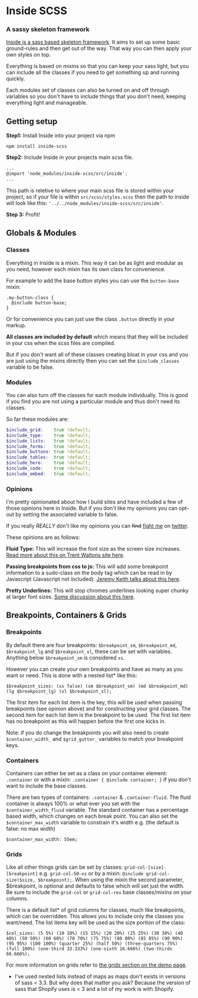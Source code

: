 # Inside SCSS

### A sassy skeleton framework

[Inside is a sass based skeleton framework](http://stewartknapman.github.io/inside/). It aims to set up some basic ground-rules and then get out of the way. That way you can then apply your own styles on top.

Everything is based on mixins so that you can keep your sass light, but you can include all the classes if you need to get something up and running quickly.

Each modules set of classes can also be turned on and off through variables so you don't have to include things that you don't need, keeping everything light and manageable.

## Getting setup

**Step1:** Install Inside into your project via npm

``` 
npm install inside-scss
```

**Step2:** Include Inside in your projects main scss file.

``` scss
...
@import 'node_modules/inside-scss/src/inside';
...
```

This path is reletive to where your main scss file is stored within your project, so if your file is within `src/scss/styles.scss` then the path to inside will look like this: `'../../node_modules/inside-scss/src/inside'`.

**Step 3:** Profit!

## Globals & Modules

### Classes

Everything in Inside is a mixin. This way it can be as light and modular as you need, however each mixin has its own class for convenience.

For example to add the base button styles you can use the `button-base` mixin:

``` 
.my-button-class {
  @include button-base;
}
```

Or for convenience you can just use the class `.button` directly in your markup.

**All classes are included by default** which means that they will be included in your css when the scss files are compiled.

But if you don't want all of these classes creating bloat in your css and you are just using the mixins directly then you can set the `$include_classes` variable to be false.

### Modules

You can also turn off the classes for each module individually. This is good if you find you are not using a particular module and thus don't need its classes.

So far these modules are:

``` scss
$include_grid:    true !default;
$include_type:    true !default;
$include_lists:   true !default;
$include_forms:   true !default;
$include_buttons: true !default;
$include_tables:  true !default;
$include_hero:    true !default;
$include_code:    true !default;
$include_embed:   true !default;
```

### Opinions

I'm pretty opinionated about how I build sites and have included a few of those opinions here in Inside. But if you don't like my opinions you can opt-out by setting the associated variable to false.

If you really *REALLY* don't like my opinions you can ~~find~~ [fight me](https://m.popkey.co/f741ba/gKJOZ.gif) on [twitter](https://twitter.com/stewartknapman).

These opinions are as follows:

**Fluid Type:** This will increase the font size as the screen size increases. [Read more about this on Trent Waltons site here](http://trentwalton.com/2012/06/19/fluid-type/).

**Passing breakpoints from css to js:** This will add some breakpoint information to a sudo-class on the body tag which can be read in by Javascript (Javascript not included). [Jeremy Keith talks about this here](https://adactio.com/journal/5429).

**Pretty Underlines:** This will stop chromes underlines looking super chunky at larger font sizes. [Some discussion about this here](https://medium.com/designing-medium/crafting-link-underlines-on-medium-7c03a9274f9).

## Breakpoints, Containers & Grids

### Breakpoints

By default there are four breakpoints: `$breakpoint_sm`, `$breakpoint_md`, `$breakpoint_lg` and `$breakpoint_xl`, these can be set with variables. Anything below `$breakpoint_sm` is considered `xs`.

However you can create your own breakpoints and have as many as you want or need. This is done with a nested list* like this:

```
$breakpoint_sizes: (xs false) (sm $breakpoint_sm) (md $breakpoint_md) (lg $breakpoint_lg) (xl $breakpoint_xl);
```

The first item for each list item is the key, this will be used when passing breakpoints (see opinion above) and for constructing your grid classes.
The second item for each list item is the breakpoint to be used. The first list item has no breakpoint as this will happen before the first one kicks in. 

Note: if you do change the breakpoints you will also need to create `$container_width_` and `$grid_gutter_` variables to match your breakpoint keys.

### Containers

Containers can either be set as a class on your container element: `.container` or with a mixin: `.container { @include container; }` if you don't want to include the base classes.

There are two types of containers: `.container` & `.container-fluid`. The fluid container is always 100% or what ever you set with the `$container_width_fluid` variable. The standard container has a percentage based width, which changes on each break point. You can also set the `$container_max_width` variable to constrain it's width e.g. (the default is false: no max width)

```
$container_max_width: 55em;
```

### Grids

Like all other things grids can be set by classes: `grid-col-[size]-[breakpoint]` e.g. `grid-col-50-xs` or by a mixin: `@include grid-col-size($size, $breakpoint);`. When using the mixin the second parameter, $breakpoint, is optional and defaults to false which will set just the width.
Be sure to include the `grid-col` or `grid-col-rev` base classes/mixins on your columns.

There is a default list* of grid columns for classes, much like breakpoints, which can be overridden. This allows you to include only the classes you want/need. The list items key will be used as the size portion of the class:

```
$col_sizes: (5 5%) (10 10%) (15 15%) (20 20%) (25 25%) (30 30%) (40 40%) (50 50%) (60 60%) (70 70%) (75 75%) (80 80%) (85 85%) (90 90%) (95 95%) (100 100%) (quarter 25%) (half 50%) (three-quarters 75%) (full 100%) (one-third 33.333%) (one-sixth 16.666%) (two-thirds 66.666%);
```

For more information on grids refer to [the grids section on the demo page](http://stewartknapman.github.io/inside/).

* I've used nested lists instead of maps as maps don't exists in versions of sass < 3.3. But why does that matter you ask? Because the version of sass that Shopify uses is < 3 and a lot of my work is with Shopify.